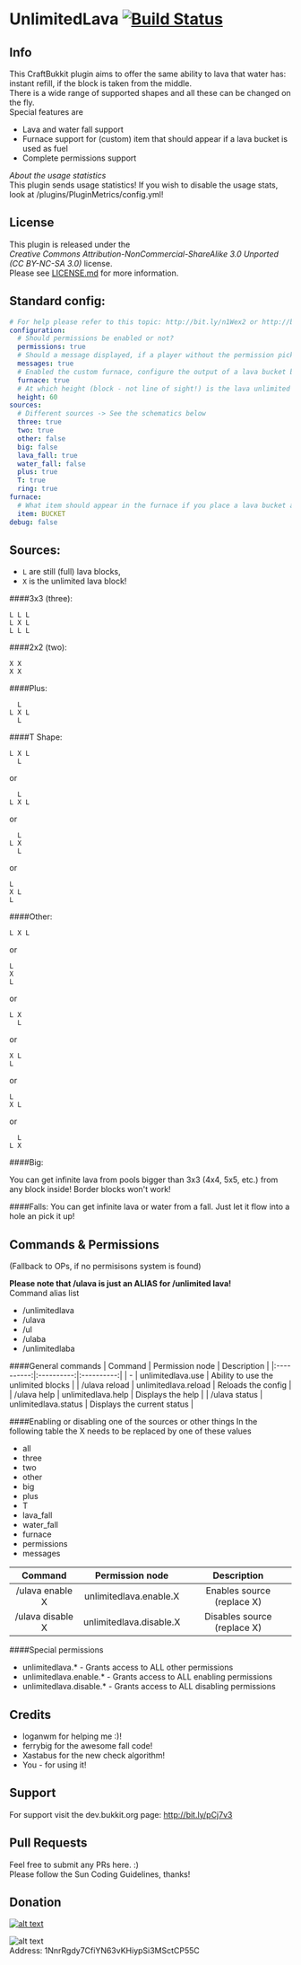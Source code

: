 # UnlimitedLava [![Build Status](http://ci.dustplanet.de/job/UnlimitedLava/badge/icon)](http://ci.dustplanet.de/job/UnlimitedLava/)

## Info
This CraftBukkit plugin aims to offer the same ability to lava that water has:  
instant refill, if the block is taken from the middle.  
There is a wide range of supported shapes and all these can be changed on the fly.  
Special features are
* Lava and water fall support
* Furnace support for (custom) item that should appear if a lava bucket is used as fuel
* Complete permissions support

*About the usage statistics*  
This plugin sends usage statistics! If you wish to disable the usage stats, look at /plugins/PluginMetrics/config.yml!

## License
This plugin is released under the  
*Creative Commons Attribution-NonCommercial-ShareAlike 3.0 Unported (CC BY-NC-SA 3.0)* license.  
Please see [LICENSE.md](LICENSE.md) for more information.

## Standard config:
````yaml
# For help please refer to this topic: http://bit.ly/n1Wex2 or http://bit.ly/pCj7v3
configuration:
  # Should permissions be enabled or not?
  permissions: true
  # Should a message displayed, if a player without the permission picks up lava?
  messages: true
  # Enabled the custom furnace, configure the output of a lava bucket below
  furnace: true
  # At which height (block - not line of sight!) is the lava unlimited
  height: 60
sources:
  # Different sources -> See the schematics below
  three: true
  two: true
  other: false
  big: false
  lava_fall: true
  water_fall: false
  plus: true
  T: true
  ring: true
furnace:
  # What item should appear in the furnace if you place a lava bucket as the fuel?
  item: BUCKET
debug: false
````

## Sources:
* `L` are still (full) lava blocks,
* `X` is the unlimited lava block!

####3x3 (three):
````
L L L
L X L
L L L
````

####2x2 (two):
````
X X
X X
````

####Plus:
````
  L
L X L
  L
````

####T Shape:
````
L X L
  L
````
or
````
  L
L X L
````
or
````
  L
L X
  L
````
or
````
L
X L
L
````

####Other:
````
L X L
````
or
````
L
X
L
````
or
````
L X
  L
````
or
````
X L
L
````
or
````
L
X L
````
or
````
  L
L X
````

####Big:

You can get infinite lava from pools bigger than 3x3 (4x4, 5x5, etc.) from any block inside!
Border blocks won't work!

####Falls:
You can get infinite lava or water from a fall. Just let it flow into a hole an pick it up!

## Commands & Permissions
(Fallback to OPs, if no permisisons system is found)

**Please note that __/ulava is just an ALIAS for /unlimited lava__!**  
Command alias list
* /unlimitedlava
* /ulava
* /ul
* /ulaba
* /unlimitedlaba

####General commands
| Command | Permission node | Description |
|:----------:|:----------:|:----------:|
| - | unlimitedlava.use | Ability to use the unlimited blocks |
| /ulava reload | unlimitedlava.reload | Reloads the config |
| /ulava help | unlimitedlava.help | Displays the help |
| /ulava status | unlimitedlava.status | Displays the current status |

####Enabling or disabling one of the sources or other things
In the following table the X needs to be replaced by one of these values
* all
* three
* two
* other
* big
* plus
* T
* lava_fall
* water_fall
* furnace
* permissions
* messages

| Command | Permission node | Description |
|:----------:|:----------:|:----------:|
| /ulava enable X | unlimitedlava.enable.X | Enables source (replace X) |
| /ulava disable X | unlimitedlava.disable.X | Disables source (replace X) |

####Special permissions
* unlimitedlava.* - Grants access to ALL other permissions
* unlimitedlava.enable.* - Grants access to ALL enabling permissions
* unlimitedlava.disable.* - Grants access to ALL disabling permissions

## Credits
* loganwm for helping me :)!
* ferrybig for the awesome fall code!
* Xastabus for the new check algorithm!
* You - for using it!

## Support
For support visit the dev.bukkit.org page: http://bit.ly/pCj7v3

## Pull Requests
Feel free to submit any PRs here. :)  
Please follow the Sun Coding Guidelines, thanks!

## Donation
[![alt text](https://www.paypalobjects.com/en_US/i/btn/btn_donateCC_LG.gif "Donation via PayPal")](https://www.paypal.com/cgi-bin/webscr?cmd=_s-xclick&hosted_button_id=T9TEV7Q88B9M2)

![alt text](https://dl.dropboxusercontent.com/u/26476995/bitcoin_logo.png "Donation via BitCoins")  
Address: 1NnrRgdy7CfiYN63vKHiypSi3MSctCP55C

